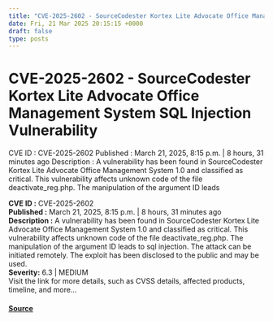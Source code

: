 ```yaml
---
title: "CVE-2025-2602 - SourceCodester Kortex Lite Advocate Office Management System SQL Injection Vulnerability"
date: Fri, 21 Mar 2025 20:15:15 +0000
draft: false
type: posts
---
```

# CVE-2025-2602 - SourceCodester Kortex Lite Advocate Office Management System SQL Injection Vulnerability





 CVE ID : CVE-2025-2602 Published : March 21, 2025, 8:15 p.m. | 8 hours, 31 minutes ago Description : A vulnerability has been found in SourceCodester Kortex Lite Advocate Office Management System 1.0 and classified as critical. This vulnerability affects unknown code of the file deactivate_reg.php. The manipulation of the argument ID leads

**CVE ID :** CVE-2025-2602  
**Published :** March 21, 2025, 8:15 p.m. | 8 hours, 31 minutes ago  
**Description :** A vulnerability has been found in SourceCodester Kortex Lite Advocate Office Management System 1.0 and classified as critical. This vulnerability affects unknown code of the file deactivate\_reg.php. The manipulation of the argument ID leads to sql injection. The attack can be initiated remotely. The exploit has been disclosed to the public and may be used.  
**Severity:** 6.3 | MEDIUM  
Visit the link for more details, such as CVSS details, affected products, timeline, and more...

#### [Source](https://cvefeed.io/vuln/detail/CVE-2025-2602)


